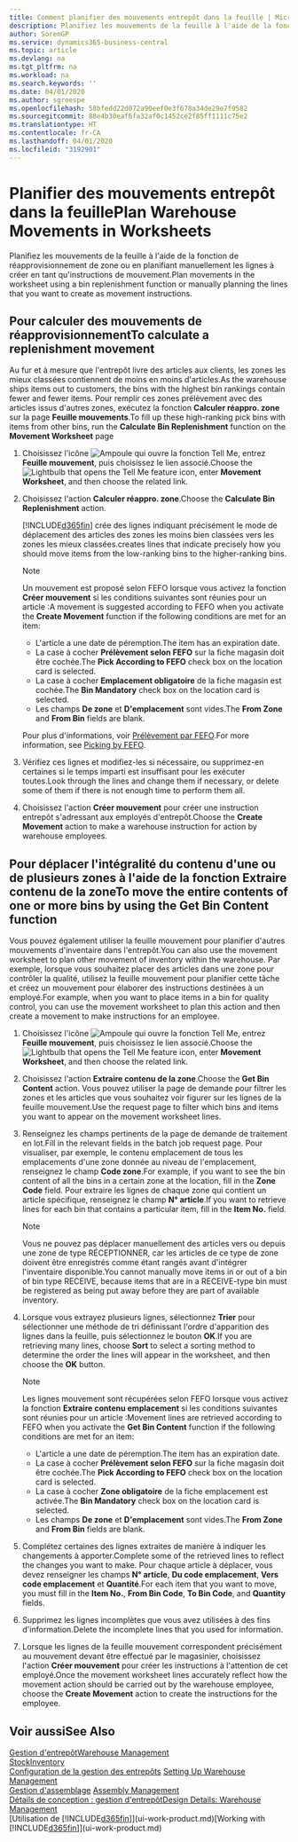 ```yaml
---
title: Comment planifier des mouvements entrepôt dans la feuille | Microsoft Docs
description: Planifiez les mouvements de la feuille à l'aide de la fonction de réapprovisionnement de zone ou en planifiant manuellement les lignes à créer en tant qu'instructions de mouvement.
author: SorenGP
ms.service: dynamics365-business-central
ms.topic: article
ms.devlang: na
ms.tgt_pltfrm: na
ms.workload: na
ms.search.keywords: ''
ms.date: 04/01/2020
ms.author: sgroespe
ms.openlocfilehash: 58bfedd22d072a90eef0e3f678a34de29e7f9582
ms.sourcegitcommit: 88e4b30eaf6fa32af0c1452ce2f85ff1111c75e2
ms.translationtype: HT
ms.contentlocale: fr-CA
ms.lasthandoff: 04/01/2020
ms.locfileid: "3192901"
---
```

# <a name="plan-warehouse-movements-in-worksheets"></a><span data-ttu-id="5ada9-103">Planifier des mouvements entrepôt dans la feuille</span><span class="sxs-lookup"><span data-stu-id="5ada9-103">Plan Warehouse Movements in Worksheets</span></span>
<span data-ttu-id="5ada9-104">Planifiez les mouvements de la feuille à l'aide de la fonction de réapprovisionnement de zone ou en planifiant manuellement les lignes à créer en tant qu'instructions de mouvement.</span><span class="sxs-lookup"><span data-stu-id="5ada9-104">Plan movements in the worksheet using a bin replenishment function or manually planning the lines that you want to create as movement instructions.</span></span>  

## <a name="to-calculate-a-replenishment-movement"></a><span data-ttu-id="5ada9-105">Pour calculer des mouvements de réapprovisionnement</span><span class="sxs-lookup"><span data-stu-id="5ada9-105">To calculate a replenishment movement</span></span>  
<span data-ttu-id="5ada9-106">Au fur et à mesure que l'entrepôt livre des articles aux clients, les zones les mieux classées contiennent de moins en moins d'articles.</span><span class="sxs-lookup"><span data-stu-id="5ada9-106">As the warehouse ships items out to customers, the bins with the highest bin rankings contain fewer and fewer items.</span></span> <span data-ttu-id="5ada9-107">Pour remplir ces zones prélèvement avec des articles issus d'autres zones, exécutez la fonction **Calculer réappro. zone** sur la page **Feuille mouvements**.</span><span class="sxs-lookup"><span data-stu-id="5ada9-107">To fill up these high-ranking pick bins with items from other bins, run the **Calculate Bin Replenishment** function on the **Movement Worksheet** page</span></span>

1.  <span data-ttu-id="5ada9-108">Choisissez l'icône ![Ampoule qui ouvre la fonction Tell Me](media/ui-search/search_small.png "Dites-moi ce que vous voulez faire"), entrez **Feuille mouvement**, puis choisissez le lien associé.</span><span class="sxs-lookup"><span data-stu-id="5ada9-108">Choose the ![Lightbulb that opens the Tell Me feature](media/ui-search/search_small.png "Tell me what you want to do") icon, enter **Movement Worksheet**, and then choose the related link.</span></span>  
2.  <span data-ttu-id="5ada9-109">Choisissez l'action **Calculer réappro. zone**.</span><span class="sxs-lookup"><span data-stu-id="5ada9-109">Choose the **Calculate Bin Replenishment** action.</span></span>  

    [!INCLUDE[d365fin](includes/d365fin_md.md)] <span data-ttu-id="5ada9-110">crée des lignes indiquant précisément le mode de déplacement des articles des zones les moins bien classées vers les zones les mieux classées.</span><span class="sxs-lookup"><span data-stu-id="5ada9-110">creates lines that indicate precisely how you should move items from the low-ranking bins to the higher-ranking bins.</span></span>  

    > [!NOTE]  
    >  <span data-ttu-id="5ada9-111">Un mouvement est proposé selon FEFO lorsque vous activez la fonction **Créer mouvement** si les conditions suivantes sont réunies pour un article :</span><span class="sxs-lookup"><span data-stu-id="5ada9-111">A movement is suggested according to FEFO when you activate the **Create Movement** function if the following conditions are met for an item:</span></span>  
    >   
    >  -   <span data-ttu-id="5ada9-112">L'article a une date de péremption.</span><span class="sxs-lookup"><span data-stu-id="5ada9-112">The item has an expiration date.</span></span>  
    > -   <span data-ttu-id="5ada9-113">La case à cocher **Prélèvement selon FEFO** sur la fiche magasin doit être cochée.</span><span class="sxs-lookup"><span data-stu-id="5ada9-113">The **Pick According to FEFO** check box on the location card is selected.</span></span>  
    > -   <span data-ttu-id="5ada9-114">La case à cocher **Emplacement obligatoire** de la fiche magasin est cochée.</span><span class="sxs-lookup"><span data-stu-id="5ada9-114">The **Bin Mandatory** check box on the location card is selected.</span></span>  
    > -   <span data-ttu-id="5ada9-115">Les champs **De zone** et **D'emplacement** sont vides.</span><span class="sxs-lookup"><span data-stu-id="5ada9-115">The **From Zone** and **From Bin** fields are blank.</span></span>  

    <span data-ttu-id="5ada9-116">Pour plus d'informations, voir [Prélèvement par FEFO](warehouse-picking-by-fefo.md).</span><span class="sxs-lookup"><span data-stu-id="5ada9-116">For more information, see [Picking by FEFO](warehouse-picking-by-fefo.md).</span></span>  

3.  <span data-ttu-id="5ada9-117">Vérifiez ces lignes et modifiez-les si nécessaire, ou supprimez-en certaines si le temps imparti est insuffisant pour les exécuter toutes.</span><span class="sxs-lookup"><span data-stu-id="5ada9-117">Look through the lines and change them if necessary, or delete some of them if there is not enough time to perform them all.</span></span>  
4.  <span data-ttu-id="5ada9-118">Choisissez l'action **Créer mouvement** pour créer une instruction entrepôt s'adressant aux employés d'entrepôt.</span><span class="sxs-lookup"><span data-stu-id="5ada9-118">Choose the **Create Movement** action to make a warehouse instruction for action by warehouse employees.</span></span>  

## <a name="to-move-the-entire-contents-of-one-or-more-bins-by-using-the-get-bin-content-function"></a><span data-ttu-id="5ada9-119">Pour déplacer l'intégralité du contenu d'une ou de plusieurs zones à l'aide de la fonction Extraire contenu de la zone</span><span class="sxs-lookup"><span data-stu-id="5ada9-119">To move the entire contents of one or more bins by using the Get Bin Content function</span></span>  
<span data-ttu-id="5ada9-120">Vous pouvez également utiliser la feuille mouvement pour planifier d'autres mouvements d'inventaire dans l'entrepôt.</span><span class="sxs-lookup"><span data-stu-id="5ada9-120">You can also use the movement worksheet to plan other movement of inventory within the warehouse.</span></span> <span data-ttu-id="5ada9-121">Par exemple, lorsque vous souhaitez placer des articles dans une zone pour contrôler la qualité, utilisez la feuille mouvement pour planifier cette tâche et créez un mouvement pour élaborer des instructions destinées à un employé.</span><span class="sxs-lookup"><span data-stu-id="5ada9-121">For example, when you want to place items in a bin for quality control, you can use the movement worksheet to plan this action and then create a movement to make instructions for an employee.</span></span>  

1.  <span data-ttu-id="5ada9-122">Choisissez l'icône ![Ampoule qui ouvre la fonction Tell Me](media/ui-search/search_small.png "Dites-moi ce que vous voulez faire"), entrez **Feuille mouvement**, puis choisissez le lien associé.</span><span class="sxs-lookup"><span data-stu-id="5ada9-122">Choose the ![Lightbulb that opens the Tell Me feature](media/ui-search/search_small.png "Tell me what you want to do") icon, enter **Movement Worksheet**, and then choose the related link.</span></span>  
2.  <span data-ttu-id="5ada9-123">Choisissez l'action **Extraire contenu de la zone**.</span><span class="sxs-lookup"><span data-stu-id="5ada9-123">Choose the **Get Bin Content** action.</span></span> <span data-ttu-id="5ada9-124">Vous pouvez utiliser la page de demande pour filtrer les zones et les articles que vous souhaitez voir figurer sur les lignes de la feuille mouvement.</span><span class="sxs-lookup"><span data-stu-id="5ada9-124">Use the request page to filter which bins and items you want to appear on the movement worksheet lines.</span></span>  
3.  <span data-ttu-id="5ada9-125">Renseignez les champs pertinents de la page de demande de traitement en lot.</span><span class="sxs-lookup"><span data-stu-id="5ada9-125">Fill in the relevant fields in the batch job request page.</span></span> <span data-ttu-id="5ada9-126">Pour visualiser, par exemple, le contenu emplacement de tous les emplacements d'une zone donnée au niveau de l'emplacement, renseignez le champ **Code zone**.</span><span class="sxs-lookup"><span data-stu-id="5ada9-126">For example, if you want to see the bin content of all the bins in a certain zone at the location, fill in the **Zone Code** field.</span></span> <span data-ttu-id="5ada9-127">Pour extraire les lignes de chaque zone qui contient un article spécifique, renseignez le champ **N° article**.</span><span class="sxs-lookup"><span data-stu-id="5ada9-127">If you want to retrieve lines for each bin that contains a particular item, fill in the **Item No.** field.</span></span>  

    > [!NOTE]  
    >  <span data-ttu-id="5ada9-128">Vous ne pouvez pas déplacer manuellement des articles vers ou depuis une zone de type RÉCEPTIONNER, car les articles de ce type de zone doivent être enregistrés comme étant rangés avant d'intégrer l'inventaire disponible.</span><span class="sxs-lookup"><span data-stu-id="5ada9-128">You cannot manually move items in or out of a bin of bin type RECEIVE, because items that are in a RECEIVE-type bin must be registered as being put away before they are part of available inventory.</span></span>  

4.  <span data-ttu-id="5ada9-129">Lorsque vous extrayez plusieurs lignes, sélectionnez **Trier** pour sélectionner une méthode de tri définissant l'ordre d'apparition des lignes dans la feuille, puis sélectionnez le bouton **OK**.</span><span class="sxs-lookup"><span data-stu-id="5ada9-129">If you are retrieving many lines, choose **Sort** to select a sorting method to determine the order the lines will appear in the worksheet, and then choose the **OK** button.</span></span>  

    > [!NOTE]  
    >  <span data-ttu-id="5ada9-130">Les lignes mouvement sont récupérées selon FEFO lorsque vous activez la fonction **Extraire contenu emplacement** si les conditions suivantes sont réunies pour un article :</span><span class="sxs-lookup"><span data-stu-id="5ada9-130">Movement lines are retrieved according to FEFO when you activate the **Get Bin Content** function if the following conditions are met for an item:</span></span>  
    >   
    >  -   <span data-ttu-id="5ada9-131">L'article a une date de péremption.</span><span class="sxs-lookup"><span data-stu-id="5ada9-131">The item has an expiration date.</span></span>  
    > -   <span data-ttu-id="5ada9-132">La case à cocher **Prélèvement selon FEFO** sur la fiche magasin doit être cochée.</span><span class="sxs-lookup"><span data-stu-id="5ada9-132">The **Pick According to FEFO** check box on the location card is selected.</span></span>  
    > -   <span data-ttu-id="5ada9-133">La case à cocher **Zone obligatoire** de la fiche emplacement est activée.</span><span class="sxs-lookup"><span data-stu-id="5ada9-133">The **Bin Mandatory** check box on the location card is selected.</span></span>  
    > -   <span data-ttu-id="5ada9-134">Les champs **De zone** et **D'emplacement** sont vides.</span><span class="sxs-lookup"><span data-stu-id="5ada9-134">The **From Zone** and **From Bin** fields are blank.</span></span>  

5.  <span data-ttu-id="5ada9-135">Complétez certaines des lignes extraites de manière à indiquer les changements à apporter.</span><span class="sxs-lookup"><span data-stu-id="5ada9-135">Complete some of the retrieved lines to reflect the changes you want to make.</span></span> <span data-ttu-id="5ada9-136">Pour chaque article à déplacer, vous devez renseigner les champs **N° article**, **Du code emplacement**, **Vers code emplacement** et **Quantité**.</span><span class="sxs-lookup"><span data-stu-id="5ada9-136">For each item that you want to move, you must fill in the **Item No.**, **From Bin Code**, **To Bin Code**, and **Quantity** fields.</span></span>  
6.  <span data-ttu-id="5ada9-137">Supprimez les lignes incomplètes que vous avez utilisées à des fins d'information.</span><span class="sxs-lookup"><span data-stu-id="5ada9-137">Delete the incomplete lines that you used for information.</span></span>  
7.  <span data-ttu-id="5ada9-138">Lorsque les lignes de la feuille mouvement correspondent précisément au mouvement devant être effectué par le magasinier, choisissez l'action **Créer mouvement** pour créer les instructions à l'attention de cet employé.</span><span class="sxs-lookup"><span data-stu-id="5ada9-138">Once the movement worksheet lines accurately reflect how the movement action should be carried out by the warehouse employee, choose the **Create Movement** action to create the instructions for the employee.</span></span>  

## <a name="see-also"></a><span data-ttu-id="5ada9-139">Voir aussi</span><span class="sxs-lookup"><span data-stu-id="5ada9-139">See Also</span></span>  
[<span data-ttu-id="5ada9-140">Gestion d'entrepôt</span><span class="sxs-lookup"><span data-stu-id="5ada9-140">Warehouse Management</span></span>](warehouse-manage-warehouse.md)  
[<span data-ttu-id="5ada9-141">Stock</span><span class="sxs-lookup"><span data-stu-id="5ada9-141">Inventory</span></span>](inventory-manage-inventory.md)  
<span data-ttu-id="5ada9-142">[Configuration de la gestion des entrepôts](warehouse-setup-warehouse.md)   </span><span class="sxs-lookup"><span data-stu-id="5ada9-142">[Setting Up Warehouse Management](warehouse-setup-warehouse.md)   </span></span>  
<span data-ttu-id="5ada9-143">[Gestion d'assemblage](assembly-assemble-items.md)  </span><span class="sxs-lookup"><span data-stu-id="5ada9-143">[Assembly Management](assembly-assemble-items.md)  </span></span>  
[<span data-ttu-id="5ada9-144">Détails de conception : gestion d'entrepôt</span><span class="sxs-lookup"><span data-stu-id="5ada9-144">Design Details: Warehouse Management</span></span>](design-details-warehouse-management.md)  
<span data-ttu-id="5ada9-145">[Utilisation de [!INCLUDE[d365fin](includes/d365fin_md.md)]](ui-work-product.md)</span><span class="sxs-lookup"><span data-stu-id="5ada9-145">[Working with [!INCLUDE[d365fin](includes/d365fin_md.md)]](ui-work-product.md)</span></span>
